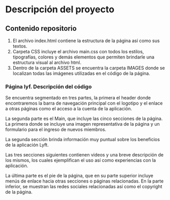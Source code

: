 # Descripción del proyecto

## Contenido repositorio
1. El archivo index.html contiene la estructura de la página así como sus textos.
2. Carpeta CSS incluye el archivo main.css con todos los estilos, tipografías, colores y demás elementos que permiten brindarle una estructura visual al archivo html.
3. Dentro de la carpeta ASSETS se encuentra la carpeta IMAGES donde se localizan todas las imágenes utilizadas en el código de la página.

### Página lyf. Descripción del código

Se encuentra segmentado en tres partes, la primera el header donde encontraremos la barra de navegación principal con el logotipo y el enlace a otras páginas como el acceso a la cuenta de la aplicación.

La segunda parte es el Main, que incluye las cinco secciones de la página. La primera donde se incluye una imagen representativa de la página y un formulario para el ingreso de nuevos miembros.

La segunda sección brinda información muy puntual sobre los beneficios de la aplicación Lyft.

Las tres secciones siguientes contienen videos y una breve descripción de los mismos, los cuales ejemplifican el uso así como experiencias con la aplicación.

La última parte es el pie de la página, que en su parte superior incluye menús de enlace hacia otras secciones o páginas relacionadas. En la parte inferior, se muestran las redes sociales relacionadas así como el copyright de la página.
